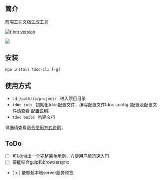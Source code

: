 ## 简介

前端工程文档生成工具

[![npm version](https://badge.fury.io/js/tdoc-cli.svg)](http://badge.fury.io/js/tdoc-cli)

![](https://nodei.co/npm/tdoc-cli.png?downloads=true&downloadRank=true&stars=true)

## 安装

```
npm install tdoc-cli [-g]
```

## 使用方式

- ```cd /path/to/project/ ```  进入项目目录
- ```tdoc init ```  初始化tdoc配置文件，编写配置文件tdoc.config (配置及配置文件请查看 [配置说明](./config.md))
- ```tdoc build ```  构建文档

详细请查看[命令使用方式说明](./usage.md)。

## ToDo

- [ ] 可以init出一个完整简单示例，方便用户能迅速入门
- [ ] 要能结合gulp和browsersync
- [ x ] 能够起本地server服务预览
